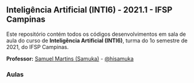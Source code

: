 ## Inteligência Artificial (INTI6) - 2021.1 - IFSP Campinas

Este repositório contém todos os códigos desenvolvimentos em sala de aula do curso de **Inteligência Artificial (INTI6)**, turma do 1o semestre de 2021, do IFSP Campinas.

**Professor:** [Samuel Martins (Samuka)](http://hisamuka.github.io/) - [@hisamuka](https://github.com/hisamuka)

### Aulas
